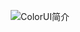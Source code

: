 <p style="text-align: center;"><img src="https://image.weilanwl.com/uni/UniAppReadme.jpg" alt="ColorUI简介"></img></p>


